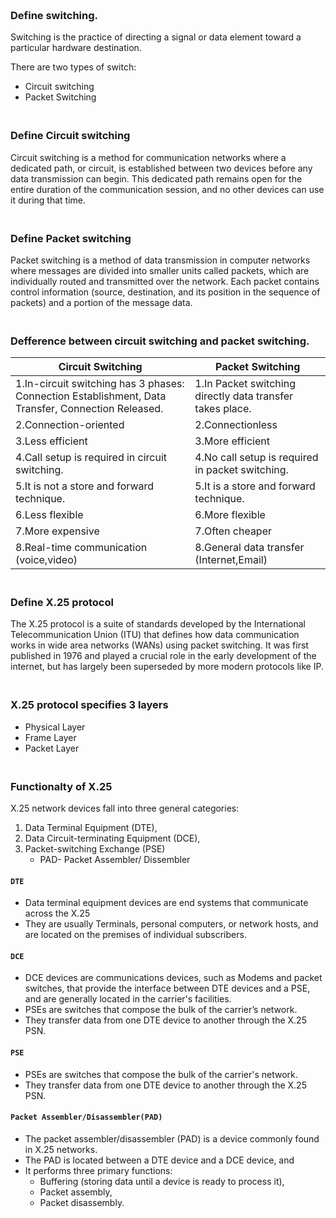 ### **<br/>Define switching.**
Switching is the practice of directing a signal or data
element toward a particular hardware destination.<br/>

There are two types of switch:<br/>
- Circuit switching
- Packet Switching

### **<br/>Define Circuit switching**

Circuit switching is a method for communication networks where a dedicated path, or circuit, is established between two devices before any data transmission can begin. This dedicated path remains open for the entire duration of the communication session, and no other devices can use it during that time.

### **<br/>Define Packet switching**

Packet switching is a method of data transmission in computer networks where messages are divided into smaller units called packets, which are individually routed and transmitted over the network. Each packet contains control information (source, destination, and its position in the sequence of packets) and a portion of the message data.

### **<br/>Defference between circuit switching and packet switching.**
| Circuit Switching | Packet Switching |
|---|---|
|1.In-circuit switching has 3 phases: Connection Establishment, Data Transfer, Connection Released.|1.In Packet switching directly data transfer takes place.|
|2.Connection-oriented|2.Connectionless|
|3.Less efficient|3.More efficient|
|4.Call setup is required in circuit switching.|4.No call setup is required in packet switching.|
|5.It is not a store and forward technique.|5.It is a store and forward technique.|
|6.Less flexible|6.More flexible|
|7.More expensive|7.Often cheaper|
|8.Real-time communication (voice,video)|8.General data transfer (Internet,Email)|


### **<br/>Define X.25 protocol**
The X.25 protocol is a suite of standards developed by the International Telecommunication Union (ITU) that defines how data communication works in wide area networks (WANs) using packet switching.  It was first published in 1976 and played a crucial role in the early development of the internet, but has largely been superseded by more modern protocols like IP.

### **<br/>X.25 protocol specifies 3 layers**
- Physical Layer
- Frame Layer
- Packet Layer

### **<br/>Functionalty of X.25**
X.25 network devices fall into three general
categories:<br/>
1. Data Terminal Equipment (DTE),
2. Data Circuit-terminating Equipment (DCE),
3. Packet-switching Exchange (PSE)
    - PAD- Packet Assembler/ Dissembler<br/>

#### **`DTE`**<br/>
- Data terminal equipment devices are end systems that communicate across the X.25
- They are usually Terminals, personal computers, or network hosts, and are located on the premises of individual subscribers.

#### **`DCE`**<br/>
- DCE devices are communications devices, such as Modems and packet switches, that provide the interface between DTE devices and a PSE, and are generally located in the carrier's facilities.<br/>
- PSEs are switches that compose the bulk of the carrier’s network.<br/>
- They transfer data from one DTE device to another through the X.25 PSN.

#### **`PSE`**<br/>
- PSEs are switches that compose the bulk of the carrier's network.
- They transfer data from one DTE device to another through the X.25 PSN.

#### **`Packet Assembler/Disassembler(PAD)`**<br/>
- The packet assembler/disassembler (PAD) is a device commonly found in X.25 networks.
- The PAD is located between a DTE device and a DCE device, and 
- It performs three primary functions:<br/>
    - Buffering (storing data until a device is ready to process it),
    - Packet assembly,
    - Packet disassembly.
